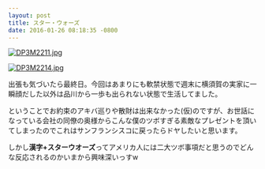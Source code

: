 ```yaml
---
layout: post
title: スター・ウォーズ
date: 2016-01-26 08:18:35 -0800
---
```


<a data-flickr-embed="true"  href="https://www.flickr.com/photos/26153219@N00/23985480694/in/dateposted/" title="DP3M2211.jpg"><img src="https://farm2.staticflickr.com/1622/23985480694_976ec34744_z.jpg" width="" height="" alt="DP3M2211.jpg"></a><script async src="//embedr.flickr.com/assets/client-code.js" charset="utf-8"></script>

<a data-flickr-embed="true"  href="https://www.flickr.com/photos/26153219@N00/23986827713/in/dateposted/" title="DP3M2214.jpg"><img src="https://farm2.staticflickr.com/1634/23986827713_abf4e3be17_z.jpg" width="" height="" alt="DP3M2214.jpg"></a><script async src="//embedr.flickr.com/assets/client-code.js" charset="utf-8"></script>

出張も気づいたら最終日。今回はあまりにも軟禁状態で週末に横須賀の実家に一瞬顔だした以外は品川から一歩も出られない状態で生活してました。

ということでお約束のアキバ巡りや散財は出来なかった(仮)のですが、お世話になっている会社の同僚の奥様からこんな僕のツボすぎる素敵なプレゼントを頂いてしまったのでこれはサンフランシスコに戻ったらドヤしたいと思います。

しかし**漢字+スターウオーズ**ってアメリカ人には二大ツボ事項だと思うのでどんな反応されるのかいまから興味深いっすw
